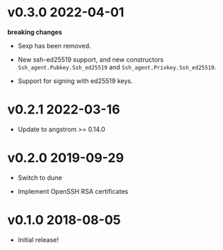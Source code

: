 # v0.3.0 2022-04-01

**breaking changes**
* Sexp has been removed.
* New ssh-ed25519 support, and new constructors `Ssh_agent.Pubkey.Ssh_ed25519` and `Ssh_agent.Privkey.Ssh_ed25519`.

* Support for signing with ed25519 keys.

# v0.2.1 2022-03-16

* Update to angstrom >= 0.14.0

# v0.2.0 2019-09-29

* Switch to dune

* Implement OpenSSH RSA certificates

# v0.1.0 2018-08-05

* Initial release!
